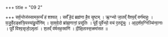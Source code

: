 +++
title = "09 2"

+++
सर्व॒न्तेज॑स्सामरू॒प्यँ ह॑ शश्वत् । सर्वँ॑ हे॒दं ब्रह्म॑णा है॒व सृ॒ष्टम् । ऋ॒ग्भ्यो जा॒तव्ँ वैश्य॒व्ँ वर्ण॑माहुः । य॒जु॒र्वे॒दङ्क्ष॑त्रि॒यस्या॑हु॒र्योनि॑म् । सा॒म॒वे॒दो ब्रा॑ह्म॒णानां॒ प्रसू॑तिः । पूर्वे॒ पूर्वे॑भ्यो॒ वच॑ ए॒तदू॑चुः । आ॒द॒र्शम॒ग्निञ्चि॑न्वा॒नाः । पूर्वे॑ विश्व॒सृजो॒ऽमृताः॑ । श॒तव्ँ व॑र्षसह॒स्राणि॑ । दी॒क्षि॒तास्स॒त्त्रमा॑सत ॥ 

